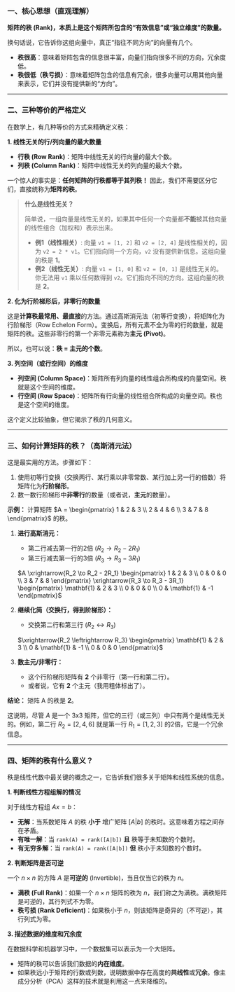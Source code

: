 
### 一、核心思想（直观理解）

**矩阵的秩 (Rank)，本质上是这个矩阵所包含的“有效信息”或“独立维度”的数量。**

换句话说，它告诉你这组向量中，真正“指往不同方向”的向量有几个。

*   **秩很高**：意味着矩阵包含的信息很丰富，向量们指向很多不同的方向，冗余度低。
*   **秩很低（秩亏损）**：意味着矩阵包含的信息有冗余，很多向量可以用其他向量来表示，它们并没有提供新的“方向”。

---

### 二、三种等价的严格定义

在数学上，有几种等价的方式来精确定义秩：

**1. 线性无关的行/列向量的最大数量**

*   **行秩 (Row Rank)**：矩阵中线性无关的行向量的最大个数。
*   **列秩 (Column Rank)**：矩阵中线性无关的列向量的最大个数。

一个惊人的事实是：**任何矩阵的行秩都等于其列秩！** 因此，我们不需要区分它们，直接统称为**矩阵的秩**。

> **什么是线性无关？**
>
> 简单说，一组向量是线性无关的，如果其中任何一个向量都**不能**被其他向量的线性组合（加权和）表示出来。
>
> *   **例1（线性相关）**: 向量 `v1 = [1, 2]` 和 `v2 = [2, 4]` 是线性相关的，因为 `v2 = 2 * v1`。它们指向同一个方向，`v2` 没有提供新信息。这组向量的秩是 **1**。
> *   **例2（线性无关）**: 向量 `v1 = [1, 0]` 和 `v2 = [0, 1]` 是线性无关的。你无法用 `v1` 乘以任何数得到 `v2`。它们指向不同的方向。这组向量的秩是 **2**。

**2. 化为行阶梯形后，非零行的数量**

这是**计算秩最常用、最直接**的方法。通过高斯消元法（初等行变换），将矩阵化为行阶梯形（Row Echelon Form）。变换后，所有元素不全为零的行的数量，就是矩阵的秩。这些非零行的第一个非零元素称为**主元 (Pivot)**。

所以，也可以说：**秩 = 主元的个数**。

**3. 列空间（或行空间）的维度**

*   **列空间 (Column Space)**：矩阵所有列向量的线性组合所构成的向量空间。秩就是这个空间的维度。
*   **行空间 (Row Space)**：矩阵所有行向量的线性组合所构成的向量空间。秩也是这个空间的维度。

这个定义比较抽象，但它揭示了秩的几何意义。

---

### 三、如何计算矩阵的秩？（高斯消元法）

这是最实用的方法。步骤如下：
1.  使用初等行变换（交换两行、某行乘以非零常数、某行加上另一行的倍数）将矩阵化为**行阶梯形**。
2.  数一数行阶梯形中**非零行**的数量（或者说，**主元**的数量）。

**示例：**
计算矩阵 $A = \begin{pmatrix} 1 & 2 & 3 \\ 2 & 4 & 6 \\ 3 & 7 & 8 \end{pmatrix}$ 的秩。

1.  **进行高斯消元：**
    *   第二行减去第一行的2倍 ($R_2 \to R_2 - 2R_1$)
    *   第三行减去第一行的3倍 ($R_3 \to R_3 - 3R_1$)
    
    $A \xrightarrow{R_2 \to R_2 - 2R_1} \begin{pmatrix} 1 & 2 & 3 \\ 0 & 0 & 0 \\ 3 & 7 & 8 \end{pmatrix} \xrightarrow{R_3 \to R_3 - 3R_1} \begin{pmatrix} \mathbf{1} & 2 & 3 \\ 0 & 0 & 0 \\ 0 & \mathbf{1} & -1 \end{pmatrix}$

2.  **继续化简（交换行，得到阶梯形）：**
    *   交换第二行和第三行 ($R_2 \leftrightarrow R_3$)

    $\xrightarrow{R_2 \leftrightarrow R_3} \begin{pmatrix} \mathbf{1} & 2 & 3 \\ 0 & \mathbf{1} & -1 \\ 0 & 0 & 0 \end{pmatrix}$

3.  **数主元/非零行：**
    *   这个行阶梯形矩阵有 **2** 个非零行（第一行和第二行）。
    *   或者说，它有 **2** 个主元（我用粗体标出了）。

**结论：** 矩阵 A 的秩是 **2**。

这说明，尽管 $A$ 是一个 3x3 矩阵，但它的三行（或三列）中只有两个是线性无关的。例如，第二行 $R_2 = [2, 4, 6]$ 就是第一行 $R_1=[1, 2, 3]$ 的2倍，它是一个冗余信息。

---

### 四、矩阵的秩有什么意义？

秩是线性代数中最关键的概念之一，它告诉我们很多关于矩阵和线性系统的信息。

**1. 判断线性方程组解的情况**

对于线性方程组 $Ax=b$：
*   **无解**：当系数矩阵 $A$ 的秩 **小于** 增广矩阵 $[A|b]$ 的秩时。这意味着方程之间存在矛盾。
*   **有唯一解**：当 `rank(A) = rank([A|b])` **且** 秩等于未知数的个数时。
*   **有无穷多解**：当 `rank(A) = rank([A|b])` **但** 秩小于未知数的个数时。

**2. 判断矩阵是否可逆**

一个 $n \times n$ 的方阵 $A$ 是**可逆的** (Invertible)，当且仅当它的秩为 $n$。
*   **满秩 (Full Rank)**：如果一个 $n \times n$ 矩阵的秩为 $n$，我们称之为满秩。满秩矩阵是可逆的，其行列式不为零。
*   **秩亏损 (Rank Deficient)**：如果秩小于 $n$，则该矩阵是奇异的（不可逆），其行列式为零。

**3. 描述数据的维度和冗余度**

在数据科学和机器学习中，一个数据集可以表示为一个大矩阵。
*   矩阵的秩可以告诉我们数据的**内在维度**。
*   如果秩远小于矩阵的行数或列数，说明数据中存在高度的**共线性**或**冗余**。像主成分分析（PCA）这样的技术就是利用这一点来降维的。